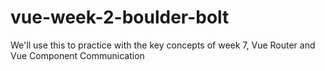 # vue-week-2-boulder-bolt

We'll use this to practice with the key concepts of week 7, Vue Router and Vue Component Communication

